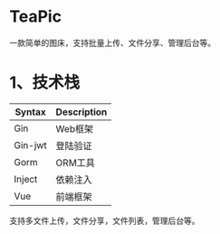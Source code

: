 # TeaPic
一款简单的图床，支持批量上传、文件分享、管理后台等。

# 1、技术栈
| Syntax      | Description |
| ----------- | ----------- |
| Gin      | Web框架       |
| Gin-jwt   | 登陆验证        |
| Gorm   | ORM工具        |
| Inject   | 依赖注入        |
| Vue   | 前端框架        |

支持多文件上传，文件分享，文件列表，管理后台等。

